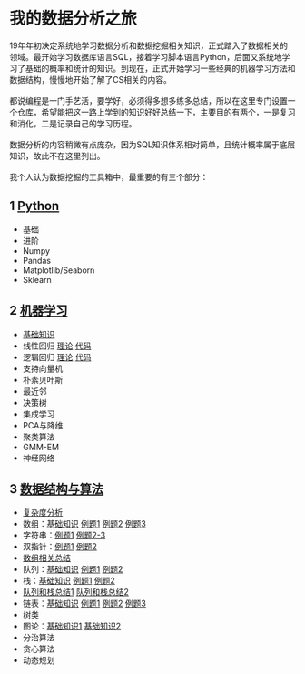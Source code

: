 # 我的数据分析之旅
19年年初决定系统地学习数据分析和数据挖掘相关知识，正式踏入了数据相关的领域。最开始学习数据库语言SQL，接着学习脚本语言Python，后面又系统地学习了基础的概率和统计的知识。到现在，正式开始学习一些经典的机器学习方法和数据结构，慢慢地开始了解了CS相关的内容。
<br><br>
都说编程是一门手艺活，要学好，必须得多想多练多总结，所以在这里专门设置一个仓库，希望能把这一路上学到的知识好好总结一下，主要目的有两个，一是复习和消化，二是记录自己的学习历程。
<br><br>
数据分析的内容稍微有点庞杂，因为SQL知识体系相对简单，且统计概率属于底层知识，故此不在这里列出。
<br><br>
我个人认为数据挖掘的工具箱中，最重要的有三个部分：
## 1 [Python](https://github.com/QuantumDriver/Hello_World/tree/master/Python)
- 基础
- 进阶
- Numpy
- Pandas
- Matplotlib/Seaborn
- Sklearn
## 2 [机器学习](https://github.com/QuantumDriver/Hello_World/tree/master/%E6%9C%BA%E5%99%A8%E5%AD%A6%E4%B9%A0)
- [基础知识](https://github.com/QuantumDriver/Hello_World/blob/master/%E6%9C%BA%E5%99%A8%E5%AD%A6%E4%B9%A0/%E6%9C%BA%E5%99%A8%E5%AD%A6%E4%B9%A0%E5%9F%BA%E7%A1%80%E6%A6%82%E5%BF%B5.ipynb)
- 线性回归 [理论](https://github.com/QuantumDriver/Hello_World/blob/master/%E6%9C%BA%E5%99%A8%E5%AD%A6%E4%B9%A0/%E7%BA%BF%E6%80%A7%E5%9B%9E%E5%BD%92.pdf) [代码](https://github.com/QuantumDriver/Hello_World/blob/master/%E6%9C%BA%E5%99%A8%E5%AD%A6%E4%B9%A0/%E7%BA%BF%E6%80%A7%E5%9B%9E%E5%BD%92%E4%BB%A3%E7%A0%81.ipynb)
- 逻辑回归 [理论](https://github.com/QuantumDriver/Hello_World/blob/master/%E6%9C%BA%E5%99%A8%E5%AD%A6%E4%B9%A0/%E9%80%BB%E8%BE%91%E5%9B%9E%E5%BD%92.pdf) [代码](https://github.com/QuantumDriver/Hello_World/blob/master/%E6%9C%BA%E5%99%A8%E5%AD%A6%E4%B9%A0/%E9%80%BB%E8%BE%91%E5%9B%9E%E5%BD%92%E4%BB%A3%E7%A0%81.ipynb)
- 支持向量机
- 朴素贝叶斯
- 最近邻
- 决策树
- 集成学习
- PCA与降维
- 聚类算法
- GMM-EM
- 神经网络
## 3 [数据结构与算法]()
- [复杂度分析](https://github.com/QuantumDriver/Hello_World/blob/master/%E6%95%B0%E6%8D%AE%E7%BB%93%E6%9E%84%E4%B8%8E%E7%AE%97%E6%B3%95/%E6%97%B6%E7%A9%BA%E9%97%B4%E5%A4%8D%E6%9D%82%E5%BA%A6.ipynb)
- 数组：[基础知识](https://github.com/QuantumDriver/Hello_World/blob/master/%E6%95%B0%E6%8D%AE%E7%BB%93%E6%9E%84%E4%B8%8E%E7%AE%97%E6%B3%95/%E6%95%B0%E7%BB%84.ipynb) [例题1](https://github.com/QuantumDriver/Hello_World/blob/master/%E6%95%B0%E6%8D%AE%E7%BB%93%E6%9E%84%E4%B8%8E%E7%AE%97%E6%B3%95/%E6%95%B0%E7%BB%84%E9%A2%98.ipynb) [例题2](https://github.com/QuantumDriver/Hello_World/blob/master/%E6%95%B0%E6%8D%AE%E7%BB%93%E6%9E%84%E4%B8%8E%E7%AE%97%E6%B3%95/%E4%BA%8C%E7%BB%B4%E6%95%B0%E7%BB%841.ipynb) [例题3](https://github.com/QuantumDriver/Hello_World/blob/master/%E6%95%B0%E6%8D%AE%E7%BB%93%E6%9E%84%E4%B8%8E%E7%AE%97%E6%B3%95/%E4%BA%8C%E7%BB%B4%E6%95%B0%E7%BB%842.ipynb)
- 字符串：[例题1](https://github.com/QuantumDriver/Hello_World/blob/master/%E6%95%B0%E6%8D%AE%E7%BB%93%E6%9E%84%E4%B8%8E%E7%AE%97%E6%B3%95/%E5%AD%97%E7%AC%A6%E4%B8%B21.ipynb) [例题2-3](https://github.com/QuantumDriver/Hello_World/blob/master/%E6%95%B0%E6%8D%AE%E7%BB%93%E6%9E%84%E4%B8%8E%E7%AE%97%E6%B3%95/%E5%AD%97%E7%AC%A6%E4%B8%B22-3.ipynb)
- 双指针：[例题1](https://github.com/QuantumDriver/Hello_World/blob/master/%E6%95%B0%E6%8D%AE%E7%BB%93%E6%9E%84%E4%B8%8E%E7%AE%97%E6%B3%95/%E5%8F%8C%E6%8C%87%E9%92%88%E6%8A%80%E5%B7%A7-1.ipynb) [例题2](https://github.com/QuantumDriver/Hello_World/blob/master/%E6%95%B0%E6%8D%AE%E7%BB%93%E6%9E%84%E4%B8%8E%E7%AE%97%E6%B3%95/%E5%8F%8C%E6%8C%87%E9%92%88%E6%8A%80%E5%B7%A7-2.ipynb)
- [数组相关总结](https://github.com/QuantumDriver/Hello_World/blob/master/%E6%95%B0%E6%8D%AE%E7%BB%93%E6%9E%84%E4%B8%8E%E7%AE%97%E6%B3%95/%E6%95%B0%E7%BB%84%E7%9B%B8%E5%85%B3%E6%80%BB%E7%BB%93.ipynb)
- 队列：[基础知识](https://github.com/QuantumDriver/Hello_World/blob/master/%E6%95%B0%E6%8D%AE%E7%BB%93%E6%9E%84%E4%B8%8E%E7%AE%97%E6%B3%95/%E9%98%9F%E5%88%97.ipynb) [例题1](https://github.com/QuantumDriver/Hello_World/blob/master/%E6%95%B0%E6%8D%AE%E7%BB%93%E6%9E%84%E4%B8%8E%E7%AE%97%E6%B3%95/%E9%98%9F%E5%88%97%E4%BE%8B%E9%A2%981.ipynb) [例题2](https://github.com/QuantumDriver/Hello_World/blob/master/%E6%95%B0%E6%8D%AE%E7%BB%93%E6%9E%84%E4%B8%8E%E7%AE%97%E6%B3%95/%E9%98%9F%E5%88%97%E4%BE%8B%E9%A2%982.ipynb)
- 栈：[基础知识](https://github.com/QuantumDriver/Hello_World/blob/master/%E6%95%B0%E6%8D%AE%E7%BB%93%E6%9E%84%E4%B8%8E%E7%AE%97%E6%B3%95/%E6%A0%88%E5%8F%8A%E4%BE%8B%E9%A2%98.ipynb) [例题1](https://github.com/QuantumDriver/Hello_World/blob/master/%E6%95%B0%E6%8D%AE%E7%BB%93%E6%9E%84%E4%B8%8E%E7%AE%97%E6%B3%95/%E6%A0%88%E4%BE%8B%E9%A2%982.ipynb) [例题2](https://github.com/QuantumDriver/Hello_World/blob/master/%E6%95%B0%E6%8D%AE%E7%BB%93%E6%9E%84%E4%B8%8E%E7%AE%97%E6%B3%95/%E6%A0%88%E4%BE%8B%E9%A2%983.ipynb)
- [队列和栈总结1](https://github.com/QuantumDriver/Hello_World/blob/master/%E6%95%B0%E6%8D%AE%E7%BB%93%E6%9E%84%E4%B8%8E%E7%AE%97%E6%B3%95/%E9%98%9F%E5%88%97%E5%92%8C%E6%A0%88%E6%80%BB%E7%BB%931.ipynb) [队列和栈总结2](https://github.com/QuantumDriver/Hello_World/blob/master/%E6%95%B0%E6%8D%AE%E7%BB%93%E6%9E%84%E4%B8%8E%E7%AE%97%E6%B3%95/%E9%98%9F%E5%88%97%E5%92%8C%E6%A0%88%E6%80%BB%E7%BB%932.ipynb)
- 链表：[基础知识](https://github.com/QuantumDriver/Hello_World/blob/master/%E6%95%B0%E6%8D%AE%E7%BB%93%E6%9E%84%E4%B8%8E%E7%AE%97%E6%B3%95/%E9%93%BE%E8%A1%A8.ipynb) [例题1](https://github.com/QuantumDriver/Hello_World/blob/master/%E6%95%B0%E6%8D%AE%E7%BB%93%E6%9E%84%E4%B8%8E%E7%AE%97%E6%B3%95/%E9%93%BE%E8%A1%A8%E4%BE%8B%E9%A2%981.ipynb) [例题2](https://github.com/QuantumDriver/Hello_World/blob/master/%E6%95%B0%E6%8D%AE%E7%BB%93%E6%9E%84%E4%B8%8E%E7%AE%97%E6%B3%95/%E9%93%BE%E8%A1%A8%E4%BE%8B%E9%A2%982.ipynb) [例题3](https://github.com/QuantumDriver/Hello_World/blob/master/%E6%95%B0%E6%8D%AE%E7%BB%93%E6%9E%84%E4%B8%8E%E7%AE%97%E6%B3%95/%E9%93%BE%E8%A1%A8%E4%BE%8B%E9%A2%983.ipynb)
- 树类
- 图论：[基础知识1](https://github.com/QuantumDriver/Hello_World/blob/master/%E6%95%B0%E6%8D%AE%E7%BB%93%E6%9E%84%E4%B8%8E%E7%AE%97%E6%B3%95/%E5%9B%BE%E8%AE%BA1.ipynb) [基础知识2](https://github.com/QuantumDriver/Hello_World/blob/master/%E6%95%B0%E6%8D%AE%E7%BB%93%E6%9E%84%E4%B8%8E%E7%AE%97%E6%B3%95/%E5%9B%BE%E8%AE%BA2.ipynb)
- 分治算法
- 贪心算法
- 动态规划
